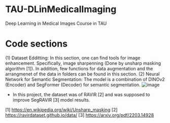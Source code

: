 # TAU-DLinMedicalImaging
Deep Learning in Medical Images Course in TAU

# Code sections
(1) Dataset Edditting:
  In this section, one can find tools for image enhancement. Specifically, image sharpenning (Done by unsharp masking algorithm [1]).
  In addition, few functions for data augmentation and the arrangmenet of the data in folders can be found in this section.
(2) Neural Network for Semantic Segmentation:
  The model is a combination of DINOv2 (Encoder) and SegFormer (Decoder) for semantic segmentation.
  ![image](https://github.com/user-attachments/assets/bd05f179-188d-437c-babd-3bd6653fe4fe)

* In this project, the dataset was of RAVIR [2] and was supposed to improve SegRAVIR [3] model results.

[1] https://en.wikipedia.org/wiki/Unsharp_masking
[2] https://ravirdataset.github.io/data/
[3] https://arxiv.org/pdf/2203.14928

